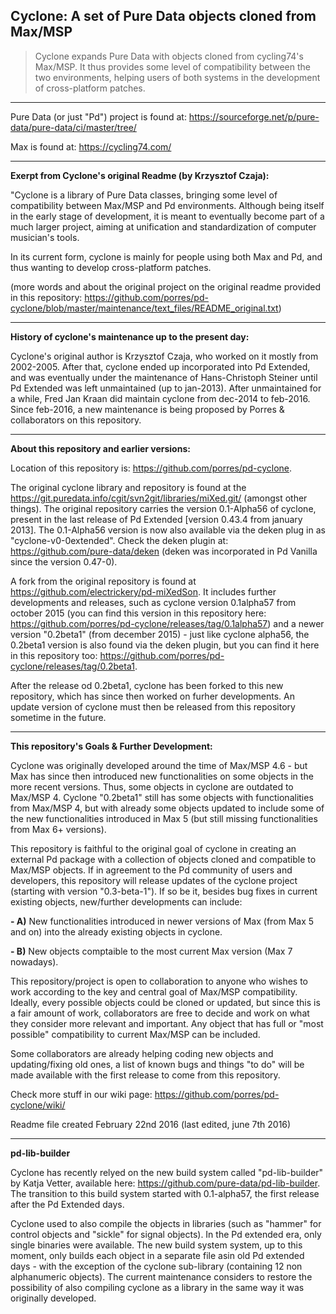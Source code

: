 Cyclone: A set of Pure Data objects cloned from Max/MSP 
-------

> Cyclone expands Pure Data with objects cloned from cycling74's Max/MSP. It thus provides some level of compatibility between the two environments, helping users of both systems in the development of cross-platform patches. 

--------------------

Pure Data (or just "Pd") project is found at: https://sourceforge.net/p/pure-data/pure-data/ci/master/tree/

Max is found at: https://cycling74.com/

--------------------

<strong>Exerpt from Cyclone's original Readme (by Krzysztof Czaja):</strong>

"Cyclone is a library of Pure Data classes, bringing some level of compatibility between Max/MSP and Pd environments. Although being itself in the early stage of development, it is meant to eventually become part of a much larger project, aiming at unification and standardization of computer musician's tools. 

In its current form, cyclone is mainly for people using both Max and Pd, and thus wanting to develop cross-platform patches.

(more words and about the original project on the original readme provided in this repository: <https://github.com/porres/pd-cyclone/blob/master/maintenance/text_files/README_original.txt>)

-------

<strong>History of cyclone's maintenance up to the present day:</strong>

Cyclone's original author is Krzysztof Czaja, who worked on it mostly from 2002-2005. After that, cyclone ended up incorporated into Pd Extended, and was eventually under the maintenance of Hans-Christoph Steiner until Pd Extended was left unmaintained (up to jan-2013). After unmaintained for a while, Fred Jan Kraan did maintain cyclone from dec-2014 to feb-2016. Since feb-2016, a new maintenance is being proposed by Porres & collaborators on this repository.

-------

<strong>About this repository and earlier versions:</strong>

Location of this repository is: https://github.com/porres/pd-cyclone. 

The original cyclone library and repository is found at the <https://git.puredata.info/cgit/svn2git/libraries/miXed.git/> (amongst other things). The original repository carries the version 0.1-Alpha56 of cyclone, present in the last release of Pd Extended [version 0.43.4 from january  2013]. The 0.1-Alpha56 version is now also available via the deken plug in as "cyclone-v0-0extended". Check the deken plugin at: <https://github.com/pure-data/deken> (deken was incorporated in Pd Vanilla since the version 0.47-0). 

A fork from the original repository is found at <https://github.com/electrickery/pd-miXedSon>. It includes further developments and releases, such as cyclone version 0.1alpha57 from october 2015 (you can find this version in this repository here: <https://github.com/porres/pd-cyclone/releases/tag/0.1alpha57>) and a newer version "0.2beta1" (from december 2015) - just like cyclone alpha56, the 0.2beta1 version is also found via the deken plugin, but you can find it here in this repository too: <https://github.com/porres/pd-cyclone/releases/tag/0.2beta1>. 

After the release od 0.2beta1, cyclone has been forked to this new repository, which has since then worked on furher developments. An update version of cyclone must then be released from this repository sometime in the future.

-------

<strong>This repository's Goals & Further Development:</strong>

Cyclone was originally developed around the time of Max/MSP 4.6 - but Max has since then introduced new functionalities on some objects in the more recent versions. Thus, some objects in cyclone are outdated to Max/MSP 4. Cyclone "0.2beta1" still has some objects with functionalities from Max/MSP 4, but with already some objects updated to include some of the new functionalities introduced in Max 5 (but still missing functionalities from Max 6+ versions). 

This repository is faithful to the original goal of cyclone in creating an external Pd package with a collection of objects cloned and compatible to Max/MSP objects. If in agreement to the Pd community of users and developers, this repository will release updates of the cyclone project (starting with version "0.3-beta-1"). If so be it, besides bug fixes in current existing objects, new/further developments can include:

<strong>- A)</strong> New functionalities introduced in newer versions of Max (from Max 5 and on) into the already existing objects in cyclone.

<strong>- B)</strong> New objects comptaible to the most current Max version (Max 7 nowadays). 

This repository/project is open to collaboration to anyone who wishes to work according to the key and central goal of Max/MSP compatibility. Ideally, every possible objects could be cloned or updated, but since this is a fair amount of work, collaborators are free to decide and work on what they consider more relevant and important. Any object that has full or "most possible" compatibility to current Max/MSP can be included. 

Some collaborators are already helping coding new objects and updating/fixing old ones, a list of known bugs and things "to do" will be made available with the first release to come from this repository.

Check more stuff in our wiki page: https://github.com/porres/pd-cyclone/wiki/

Readme file created February 22nd 2016 (last edited, june 7th 2016)

-------
<strong>pd-lib-builder</strong>

Cyclone has recently relyed on the new build system called "pd-lib-builder" by Katja Vetter, available here: <https://github.com/pure-data/pd-lib-builder>. The transition to this build system started with 0.1-alpha57, the first release after the Pd Extended days.

Cyclone used to also compile the objects in libraries (such as "hammer" for control objects and "sickle" for signal objects). In the Pd extended era, only single binaries were available. The new build system system, up to this moment, only builds each object in a separate file asin old Pd extended days - with the exception of the cyclone sub-library (containing 12 non alphanumeric objects). The current maintenance considers to restore the possibility of also compiling cyclone as a library in the same way it was originally developed.
